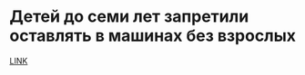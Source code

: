 # Детей до семи лет запретили оставлять в машинах без взрослых



[LINK](https://varlamov.ru/2450055.html)